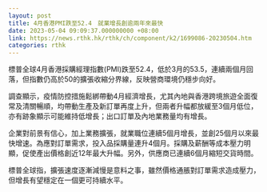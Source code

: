 ```yaml
---
layout: post
title: 4月香港PMI跌至52.4　就業增長創逾兩年來最快
date: 2023-05-04 09:09:37.000000000 +08:00
link: https://news.rthk.hk/rthk/ch/component/k2/1699086-20230504.htm
categories: rthk
---
```


標普全球4月香港採購經理指數(PMI)跌至52.4，低於3月的53.5，連續兩個月回落，但指數仍高於50的擴張收縮分界線，反映營商環境仍穩步向好。

調查顯示，疫情防控措施鬆綁帶動4月經濟增長，尤其內地與香港跨境旅遊全面復常及清關暢順，均帶動生產及新訂單再度上升，但兩者升幅都放緩至3個月低位，亦有跡象顯示可能維持低增長；出口訂單及內地業務量均有增長。

企業對前景有信心，加上業務擴張，就業職位連續5個月增長，並創25個月以來最快增速。為應對訂單需求，投入品採購量連升4個月。採購及薪酬等成本壓力明顯，促使產出價格創近12年最大升幅。另外，供應商已連續6個月縮短交貨時間。

標普全球指，擴張速度逐漸減慢是意料之事，雖然價格通脹對訂單需求造成壓力，但增長有望穩定在一個更可持續水平。
